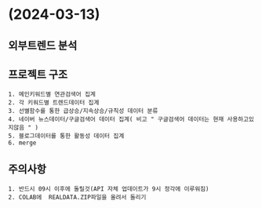 # (2024-03-13)

## 외부트렌드 분석

## 프로젝트 구조
    1. 메인키워드별 연관검색어 집계
    2. 각 키워드별 트렌드데이터 집계
    3. 선별함수를 통한 급상승/지속상승/규칙성 데이터 분류
    4. 네이버 뉴스데이터/구글검색어 데이터 집계( 비고 " 구글검색어 데이터는 현재 사용하고있지않음 " )
    5. 블로그데이터를 통한 활동성 데이터 집계
    6. merge


## 주의사항
    1. 반드시 09시 이후에 돌릴것(API 자체 업데이트가 9시 정각에 이루워짐)
    2. COLAB에  REALDATA.ZIP파일을 올려서 돌리기